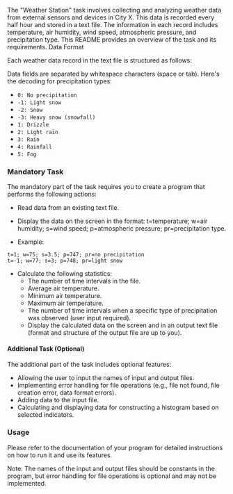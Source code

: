 The "Weather Station" task involves collecting and analyzing weather data from external sensors and devices in City X. This data is recorded every half hour and stored in a text file. The information in each record includes temperature, air humidity, wind speed, atmospheric pressure, and precipitation type. This README provides an overview of the task and its requirements.
Data Format

Each weather data record in the text file is structured as follows:

Data fields are separated by whitespace characters (space or tab). Here's the decoding for precipitation types:

- `0: No precipitation`
- `-1: Light snow`
- `-2: Snow`
- `-3: Heavy snow (snowfall)`
- `1: Drizzle`
- `2: Light rain`
- `3: Rain`
- `4: Rainfall`
- `5: Fog`

### Mandatory Task

The mandatory part of the task requires you to create a program that performs the following actions:

- Read data from an existing text file.

- Display the data on the screen in the format: t=temperature; w=air humidity; s=wind speed; p=atmospheric pressure; pr=precipitation type.

- Example:

```
t=1; w=75; s=3.5; p=747; pr=no precipitation
t=-1; w=77; s=3; p=748; pr=light snow
```

- Calculate the following statistics:
	- The number of time intervals in the file.
    - Average air temperature.
    - Minimum air temperature.
    - Maximum air temperature.
    - The number of time intervals when a specific type of precipitation was observed (user input required).
	- Display the calculated data on the screen and in an output text file (format and structure of the output file are up to you).

#### Additional Task (Optional)

The additional part of the task includes optional features:

- Allowing the user to input the names of input and output files.
- Implementing error handling for file operations (e.g., file not found, file creation error, data format errors).
- Adding data to the input file.
- Calculating and displaying data for constructing a histogram based on selected indicators.

### Usage

Please refer to the documentation of your program for detailed instructions on how to run it and use its features.

Note: The names of the input and output files should be constants in the program, but error handling for file operations is optional and may not be implemented.
